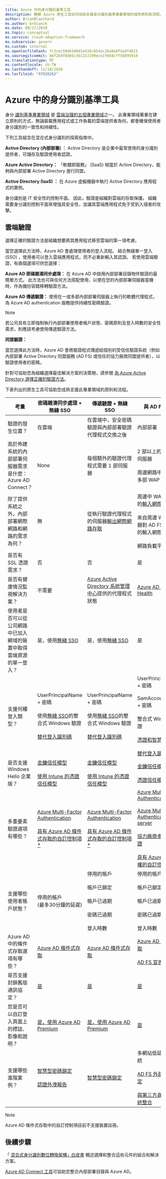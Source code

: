 ```yaml
---
title: Azure 中的身分識別基準工具
description: 瞭解 Azure 原生工具如何協助支援身分識別基準專業領域的成熟原則和流程。
author: BrianBlanchard
ms.author: brblanch
ms.date: 09/17/2019
ms.topic: conceptual
ms.service: cloud-adoption-framework
ms.subservice: govern
ms.custom: internal
ms.openlocfilehash: fc3cec59d43d9d1e526c854ac26a8a0fdadf4621
ms.sourcegitcommit: b6f2b4f8db6c3b1157299ece1f044cff56895919
ms.translationtype: MT
ms.contentlocale: zh-TW
ms.lasthandoff: 12/10/2020
ms.locfileid: "97020262"
---
```

# <a name="identity-baseline-tools-in-azure"></a>Azure 中的身分識別基準工具

身分 [識別基準專業領域](./index.md) 是 [雲端治理的五個專業領域](../governance-disciplines.md)之一。 此專業領域著重在建立原則的方式，無論裝載應用程式或工作負載的雲端提供者為何，都會確保使用者身分識別的一致性和持續性。

下列工具組含在混合式身分識別的探索指南中。

**Active Directory (內部部署) ：** Active Directory 是企業中最常使用的身分識別提供者，可儲存及驗證使用者認證。

**Azure Active Directory：** 「軟體即服務」 (SaaS) 相當於 Active Directory，能夠與內部部署 Active Directory 進行同盟。

**Active Directory (IaaS) ：** 在 Azure 虛擬機器中執行 Active Directory 應用程式的實例。

身分識別是 IT 安全性的控制平面。 因此，驗證是組織對雲端的存取保護。 組織需要身分識別控制平面來增強其安全性，並讓其雲端應用程式免于受到入侵者的攻擊。

## <a name="cloud-authentication"></a>雲端驗證

選擇正確的驗證方法是組織想要將其應用程式移至雲端的第一項考慮。

當您選擇此方法時，Azure AD 會處理使用者的登入流程。 結合無縫單一登入 (SSO) ，使用者可以登入雲端應用程式，而不必重新輸入其認證。 若使用雲端驗證，有兩個選項可供您選擇：

**Azure AD 密碼雜湊同步處理：** 在 Azure AD 中啟用內部部署目錄物件驗證的最簡單方式。 此方法也可與任何方法搭配使用，以便在您的內部部署伺服器當機時，作為備份容錯移轉驗證方法。

**Azure AD 傳遞驗證：** 使用在一或多部內部部署伺服器上執行的軟體代理程式，為 Azure AD authentication 服務提供持續性密碼驗證。

<!-- docutune:casing "the pass-through authentication method" -->

> [!NOTE]
> 若公司具有立即強制執行內部部署使用者帳戶狀態、密碼原則及登入時數的安全性需求，則應該考慮使用傳遞驗證方法。

**同盟驗證：**

當您選擇此方法時，Azure AD 會將驗證程式傳遞給個別的受信任驗證系統（例如內部部署 Active Directory 同盟服務 (AD FS) 或信任的協力廠商同盟提供者），以驗證使用者的密碼。

針對可協助您為組織選擇最佳解決方案的決策樹，請參閱 [為 Azure Active Directory 選擇正確的驗證方法](/azure/active-directory/hybrid/choose-ad-authn)。

下表列出的原生工具可協助您成熟支援此專業領域的原則和流程。

<!-- docutune:casing UserPrincipalName SamAccountName "conditional access options" -->

| 考量 | 密碼雜湊同步處理 + 無縫 SSO | 傳遞驗證 + 無縫 SSO | 與 AD FS 同盟 |
| --- | --- | --- | --- |
| 驗證的發生位置？ | 在雲端 | 在雲端中，安全密碼驗證與內部部署驗證代理程式交換之後 | 內部部署 |
| 高於佈建系統的內部部署伺服器需求是什麼：Azure AD Connect？ | None | 每個額外的驗證代理程式需要 1 部伺服器 | 2 部以上的 AD FS 伺服器 <br><br> 周邊網路中有兩部或多部 WAP 伺服器 |
| 除了提供系統之外，內部部署網際網路和網路的需求為何？ | 無 | 從執行驗證代理程式的伺服器[輸出網際網路存取](/azure/active-directory/hybrid/how-to-connect-pta-quick-start) | 周邊中 WAP 伺服器的[輸入網際網路存取](/windows-server/identity/ad-fs/overview/ad-fs-requirements) <br><br> 來自周邊 WAP 伺服器對 AD FS 伺服器的輸入網際網路存取 <br><br> 網路負載平衡 |
| 是否有 SSL 憑證需求？ | 否 | 否 | 是 |
| 是否有健康情況監視解決方案？ | 不需要 | [Azure Active Directory 系統管理中心](/azure/active-directory/hybrid/tshoot-connect-pass-through-authentication#general-issues)提供的代理程式狀態 | [Azure AD Connect Health](/azure/active-directory/hybrid/how-to-connect-health-adfs) |
| 使用者是否可以從公司網路中已加入網域的裝置中取得雲端資源的單一登入？ | 是，使用[無縫 SSO](/azure/active-directory/hybrid/how-to-connect-sso) | 是，使用[無縫 SSO](/azure/active-directory/hybrid/how-to-connect-sso) | 是 |
| 支援何種登入類型？ | UserPrincipalName + 密碼 <br><br> 使用[無縫 SSO](/azure/active-directory/hybrid/how-to-connect-sso)的整合式 Windows 驗證 <br><br> [替代登入識別碼](/azure/active-directory/hybrid/how-to-connect-install-custom) | UserPrincipalName + 密碼 <br><br> 使用[無縫 SSO](/azure/active-directory/hybrid/how-to-connect-sso)的整合式 Windows 驗證 <br><br> [替代登入識別碼](/azure/active-directory/hybrid/how-to-connect-pta-faq) | UserPrincipalName + 密碼 <br><br> SamAccountName + 密碼 <br><br> 整合式 Windows 驗證 <br><br> [憑證和智慧卡驗證](/windows-server/identity/ad-fs/operations/configure-user-certificate-authentication) <br><br> [替代登入識別碼](/windows-server/identity/ad-fs/operations/configuring-alternate-login-id) |
| 是否支援 Windows Hello 企業版？ | [金鑰信任模型](/windows/security/identity-protection/hello-for-business/hello-identity-verification) <br><br> [使用 Intune 的憑證信任模型](https://microscott.azurewebsites.net/2017/12/16/setting-up-windows-hello-for-business-with-intune) | [金鑰信任模型](/windows/security/identity-protection/hello-for-business/hello-identity-verification) <br><br> [使用 Intune 的憑證信任模型](https://microscott.azurewebsites.net/2017/12/16/setting-up-windows-hello-for-business-with-intune) | [金鑰信任模型](/windows/security/identity-protection/hello-for-business/hello-identity-verification) <br><br> [憑證信任模型](/windows/security/identity-protection/hello-for-business/hello-key-trust-adfs) |
| 多重要素驗證選項有哪些？ | [Azure Multi-Factor Authentication](/azure/multi-factor-authentication) <br><br> [具有 Azure AD 條件式存取的自訂控制項 *](/azure/active-directory/conditional-access/controls#custom-controls-preview) | [Azure Multi-Factor Authentication](/azure/multi-factor-authentication) <br><br> [具有 Azure AD 條件式存取的自訂控制項 *](/azure/active-directory/conditional-access/controls#custom-controls-preview) | [Azure Multi-Factor Authentication](/azure/multi-factor-authentication) <br><br> [Azure Multi-Factor Authentication server](/azure/active-directory/authentication/howto-mfaserver-deploy) <br><br> [協力廠商多重要素驗證](/windows-server/identity/ad-fs/operations/configure-additional-authentication-methods-for-ad-fs) <br><br> [具有 Azure AD 存取權的自訂控制項](/azure/active-directory/conditional-access/controls#custom-controls-preview) |
| 支援哪些使用者帳戶狀態？ | 停用的帳戶 <br>  (最多30分鐘的延遲)  | 停用的帳戶 <br><br> 帳戶已鎖定 <br><br> 帳戶已過期 <br><br> 密碼已過期 <br><br> 登入時數 | 停用的帳戶 <br><br> 帳戶已鎖定 <br><br> 帳戶已過期 <br><br> 密碼已過期 <br><br> 登入時數 |
| Azure AD 中的條件式存取選項有哪些？ | [Azure AD 條件式存取](/azure/active-directory/conditional-access/overview) | [Azure AD 條件式存取](/azure/active-directory/conditional-access/overview) | [Azure AD 條件式存取](/azure/active-directory/conditional-access/overview) <br><br> [AD FS 宣告規則](https://adfshelp.microsoft.com/AadTrustClaims/ClaimsGenerator) |
| 是否支援封鎖舊版通訊協定？ | [是](/azure/active-directory/conditional-access/concept-baseline-protection) | [是](/azure/active-directory/conditional-access/concept-baseline-protection) | [是](/windows-server/identity/ad-fs/operations/access-control-policies-w2k12) |
| 您是否可以自訂登入頁面上的標誌、影像和說明？ | [是，使用 Azure AD Premium](/azure/active-directory/customize-branding) | [是，使用 Azure AD Premium](/azure/active-directory/customize-branding) | [是](/azure/active-directory/connect/active-directory-aadconnect-federation-management#customlogo) |
| 支援哪些進階案例？ | [智慧型密碼鎖定](/azure/active-directory/authentication/concept-sspr-howitworks) <br><br> [認證外洩報告](/azure/active-directory/reports-monitoring/concept-risk-events) | [智慧型密碼鎖定](/azure/active-directory/connect/active-directory-aadconnect-pass-through-authentication-smart-lockout) | 多網站低延遲驗證系統 <br><br> [AD FS 外部網路鎖定](/windows-server/identity/ad-fs/operations/configure-ad-fs-extranet-soft-lockout-protection) <br><br> [與第三方身分識別系統整合](/azure/active-directory/connect/active-directory-aadconnect-federation-compatibility) |

> [!NOTE]
> Azure AD 條件式存取中的自訂控制項目前不支援裝置註冊。

## <a name="next-steps"></a>後續步驟

<!-- TODO: The download button for this whitepaper returns 404. -->

<!-- docutune:casing "Hybrid Identity Digital Transformation Framework" -->

「 [混合式身分識別數位轉換架構」白皮書](https://resources.office.com/ww-landing-M365E-EMS-IDAM-Hybrid-Identity-WhitePaper.html) 概述選擇和整合這些元件的組合和解決方案。

[Azure AD Connect 工具](https://aka.ms/aadconnectwiz)可協助您整合內部部署目錄與 Azure AD。
